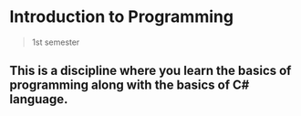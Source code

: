 # Introduction to Programming

> 1st semester

## This is a discipline where you learn the basics of programming along with the basics of C# language.
